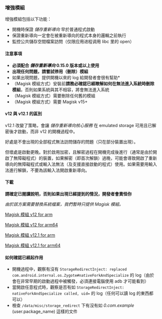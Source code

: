 ### 增強模組

增強模組包括以下功能：

* 開機時保證 _儲存重新導向_  早於普通程式啟動
* 保證重新導向一定會在被重新導向的程式本身的邏輯之前執行
* 監控公共儲存空間檔案訪問（仅限应用进程调用 libc 里的 open）

#### 注意事項

* **必須配合 _儲存重新導向_ 0.15.0 版本或以上使用**
* **出現任何問題，請嘗試停用（刪除）模組**
* 如果出現問題，提供開機以來的 log 給開發者會很有幫助*
* （Magisk 模組方式）安裝前**請務必確認已經瞭解如何在無法進入系統時刪除模組**，否則如果系統與其不相容，將會無法進入系統
* （Magisk 模組方式）需要刪除任何舊的模組
* （Magisk 模組方式）需要 Magisk v15+

#### v12 與 v12.1 的區別

v12.1 改變了策略，會讓 _儲存重新導向核心服務_ 在 emulated storage 可用且已解密後才啟動，而非 v12 的開機過程中。

好處是不會出現的全部程式無法訪問儲存的問題（只在部分裝置出現）。

但壞處是啟動更晚。對於啟用加密，且解密過程在開機完成後進行（通常是由於開啟了無障礙程式）的裝置，如果解密（即首次解鎖）過晚，可能會導致開啟了重新導向的無障礙程式或輸入法無法（及支援直接啟動的程式）使用。如果需要用輸入法進行解鎖，不要為該輸入法開啟重新導向。

#### 下載

**請確定已閱讀說明，否則如果出現已經提到的情況，開發者會責怪你**

_由於該方案需要替換系統檔案，我們暫時只提供 Magisk 模組。_

[Magisk 模組 v12 for arm](https://github.com/RikkaApps/StorageRedirect-assets/releases/download/assets/magisk-sr-native-inject-arm-v12.zip)

[Magisk 模組 v12 for arm64](https://github.com/RikkaApps/StorageRedirect-assets/releases/download/assets/magisk-sr-native-inject-arm64-v12.zip)

[Magisk 模組 v12.1 for arm](https://github.com/RikkaApps/StorageRedirect-assets/releases/download/assets/magisk-sr-native-inject-arm-v12.1.zip)

[Magisk 模組 v12.1 for arm64](https://github.com/RikkaApps/StorageRedirect-assets/releases/download/assets/magisk-sr-native-inject-arm64-v12.1.zip)

#### 如何確認已經起作用

* 開機過程中，觀察有沒有 `StorageRedirectInject: replaced com.android.internal.os.Zygote#nativeForkAndSpecialize` 的 log（由於會在非常早期的啟動過程中被觸發，必須連接電腦使用 adb 才可能看到）
* 當開啟任意程式時，觀察是否有如 `StorageRedirectInject: nativeForkAndSpecialize called, uid=` 的 log（任何可以讀 log 的東西都可以）
* 檢查 `/data/misc/storage_redirect` 下有沒有如 _0.com.example_ (user.package_name) 這樣的文件
